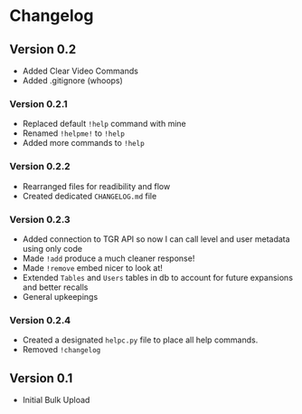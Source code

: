# Changelog

## Version 0.2
* Added Clear Video Commands
* Added .gitignore (whoops)
### Version 0.2.1
* Replaced default `!help` command with mine
* Renamed `!helpme!` to `!help`
* Added more commands to `!help`
### Version 0.2.2
* Rearranged files for readibility and flow
* Created dedicated `CHANGELOG.md` file
### Version 0.2.3
* Added connection to TGR API so now I can call level and user metadata using only code
* Made `!add` produce a much cleaner response!
* Made `!remove` embed nicer to look at!
* Extended `Tables` and `Users` tables in db to account for future expansions and better recalls
* General upkeepings

### Version 0.2.4
* Created a designated `helpc.py` file to place all help commands.
* Removed `!changelog`

## Version 0.1
* Initial Bulk Upload
